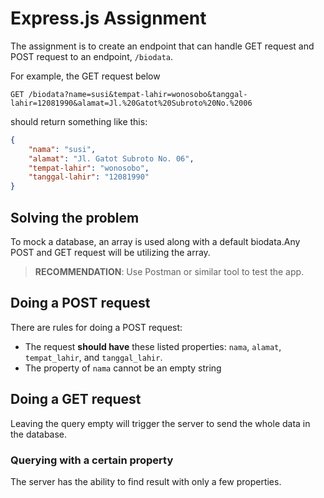 # Express.js Assignment

The assignment is to create an endpoint that can handle GET request and POST request to an endpoint, `/biodata`.

For example, the GET request below

`GET /biodata?name=susi&tempat-lahir=wonosobo&tanggal-lahir=12081990&alamat=Jl.%20Gatot%20Subroto%20No.%2006`

should return something like this:

```JSON
{
    "nama": "susi",
    "alamat": "Jl. Gatot Subroto No. 06",
    "tempat-lahir": "wonosobo",
    "tanggal-lahir": "12081990"
}
```

## Solving the problem

To mock a database, an array is used along with a default biodata.Any POST and GET request will be utilizing the array.

> **RECOMMENDATION**: Use Postman or similar tool to test the app.

## Doing a POST request

There are rules for doing a POST request:

- The request **should have** these listed properties: `nama`, `alamat`, `tempat_lahir`, and `tanggal_lahir`.
- The property of `nama` cannot be an empty string

## Doing a GET request

Leaving the query empty will trigger the server to send the whole data in the database.

### Querying with a certain property

The server has the ability to find result with only a few properties.
